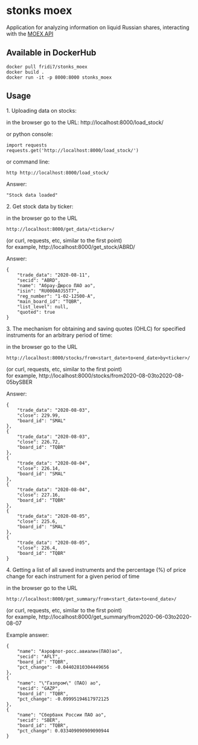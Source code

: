 # stonks moex
Application for analyzing information on liquid Russian shares, interacting with the [MOEX API](https://www.moex.com/a2193)



## Available in DockerHub
    docker pull fridi7/stonks_moex
    docker build .
    docker run -it -p 8000:8000 stonks_moex

## Usage
1\. Uploading data on stocks:

in the browser go to the URL:
        http://localhost:8000/load_stock/
        
or python console:

    import requests
    requests.get('http://localhost:8000/load_stock/')
    
or command line:
    
    http http://localhost:8000/load_stock/
    
Answer:

    "Stock data loaded"
   
2\. Get stock data by ticker:   
 
in the browser go to the URL 

    http://localhost:8000/get_data/<ticker>/   
(or curl, requests, etc, similar to the first point)    
for example, http://localhost:8000/get_stock/ABRD/  

Answer:

    {
        "trade_data": "2020-08-11",
        "secid": "ABRD",
        "name": "Абрау-Дюрсо ПАО ао",
        "isin": "RU000A0JS5T7",
        "reg_number": "1-02-12500-A",
        "main_board_id": "TQBR",
        "list_level": null,
        "quoted": true
    }
    
3\. The mechanism for obtaining and saving quotes (OHLC) for specified instruments for an arbitrary period of time:

in the browser go to the URL 

    http://localhost:8000/stocks/from<start_date>to<end_date>by<ticker>/ 
(or curl, requests, etc, similar to the first point)    
for example, http://localhost:8000/stocks/from2020-08-03to2020-08-05bySBER 

Answer:

    {
        "trade_data": "2020-08-03",
        "close": 229.99,
        "board_id": "SMAL"
    },
    {
        "trade_data": "2020-08-03",
        "close": 226.72,
        "board_id": "TQBR"
    },
    {
        "trade_data": "2020-08-04",
        "close": 226.14,
        "board_id": "SMAL"
    },
    {
        "trade_data": "2020-08-04",
        "close": 227.16,
        "board_id": "TQBR"
    },
    {
        "trade_data": "2020-08-05",
        "close": 225.6,
        "board_id": "SMAL"
    },
    {
        "trade_data": "2020-08-05",
        "close": 226.4,
        "board_id": "TQBR"
    }

4\. Getting a list of all saved instruments and the percentage (%) of price change for each instrument for a given period of time

in the browser go to the URL 

    http://localhost:8000/get_summary/from<start_date>to<end_date>/ 
(or curl, requests, etc, similar to the first point)    
for example, http://localhost:8000/get_summary/from2020-06-03to2020-08-07 

Example answer:

    {
        "name": "Аэрофлот-росс.авиалин(ПАО)ао",
        "secid": "AFLT",
        "board_id": "TQBR",
        "pct_change": -0.04402810304449656
    },
    {
        "name": "\"Газпром\" (ПАО) ао",
        "secid": "GAZP",
        "board_id": "TQBR",
        "pct_change": -0.09995194617972125
    },
    {
        "name": "Сбербанк России ПАО ао",
        "secid": "SBER",
        "board_id": "TQBR",
        "pct_change": 0.033409090909090944
    }

